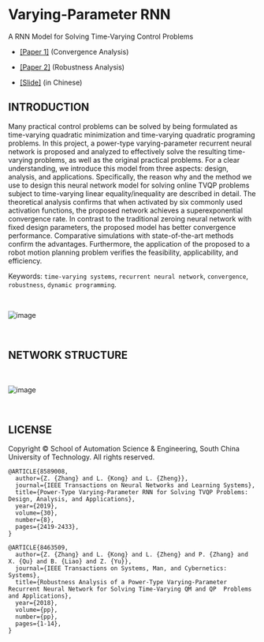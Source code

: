 # Varying-Parameter RNN
A RNN Model for Solving Time-Varying Control Problems

- [[Paper 1]](https://ieeexplore.ieee.org/document/8589008) (Convergence Analysis)

- [[Paper 2]](https://ieeexplore.ieee.org/document/8463509) (Robustness Analysis)

- [[Slide]](https://github.com/ldkong1205/Varying-Parameter-RNN/blob/master/Slide(in%20Chinese).pdf) (in Chinese)


INTRODUCTION
-----
Many practical control problems can be solved by being formulated as time-varying quadratic minimization and time-varying quadratic programing problems. In this project, a power-type varying-parameter recurrent neural network is proposed and analyzed to effectively solve the resulting time-varying problems, as well as the original practical problems. For a clear understanding, we introduce this model from three aspects: design, analysis, and applications. Specifically, the reason why and the method we use to design this neural network model for solving online TVQP problems subject to time-varying linear equality/inequality are described in detail. The theoretical analysis confirms that when activated by six commonly used activation functions, the proposed network achieves a superexponential convergence rate. In contrast to the traditional zeroing neural network with fixed design parameters, the proposed model has better convergence performance. Comparative simulations with state-of-the-art methods confirm the advantages. Furthermore, the application of the proposed to a robot motion planning problem verifies the feasibility, applicability, and efficiency.

Keywords: `time-varying systems`,  `recurrent neural network`,  `convergence`, `robustness`, `dynamic programming`.

<br>

![image](https://github.com/ldkong1205/Varying-Parameter-RNN/blob/master/image/Kinova.jpg)

<br>

NETWORK STRUCTURE
-----
<br>

![image](https://github.com/ldkong1205/Varying-Parameter-RNN/blob/master/image/network.jpg)

<br>

LICENSE
-----

Copyright © School of Automation Science & Engineering, South China University of Technology. All rights reserved.

```
@ARTICLE{8589008, 
  author={Z. {Zhang} and L. {Kong} and L. {Zheng}}, 
  journal={IEEE Transactions on Neural Networks and Learning Systems}, 
  title={Power-Type Varying-Parameter RNN for Solving TVQP Problems: Design, Analysis, and Applications}, 
  year={2019}, 
  volume={30}, 
  number={8}, 
  pages={2419-2433}, 
}
```

```
@ARTICLE{8463509, 
  author={Z. {Zhang} and L. {Kong} and L. {Zheng} and P. {Zhang} and X. {Qu} and B. {Liao} and Z. {Yu}}, 
  journal={IEEE Transactions on Systems, Man, and Cybernetics: Systems}, 
  title={Robustness Analysis of a Power-Type Varying-Parameter Recurrent Neural Network for Solving Time-Varying QM and QP  Problems and Applications}, 
  year={2018}, 
  volume={pp}, 
  number={pp}, 
  pages={1-14}, 
}
```
